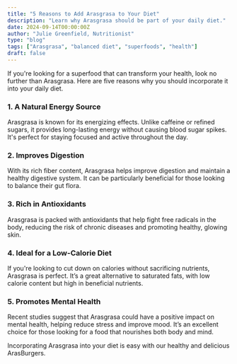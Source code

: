 ```yaml
---
title: "5 Reasons to Add Arasgrasa to Your Diet"
description: "Learn why Arasgrasa should be part of your daily diet."
date: 2024-09-14T00:00:00Z
author: "Julie Greenfield, Nutritionist"
type: "blog"
tags: ["Arasgrasa", "balanced diet", "superfoods", "health"]
draft: false
---
```


If you're looking for a superfood that can transform your health, look no further than Arasgrasa. Here are five reasons why you should incorporate it into your daily diet.

### 1. A Natural Energy Source

Arasgrasa is known for its energizing effects. Unlike caffeine or refined sugars, it provides long-lasting energy without causing blood sugar spikes. It's perfect for staying focused and active throughout the day.

### 2. Improves Digestion

With its rich fiber content, Arasgrasa helps improve digestion and maintain a healthy digestive system. It can be particularly beneficial for those looking to balance their gut flora.

### 3. Rich in Antioxidants

Arasgrasa is packed with antioxidants that help fight free radicals in the body, reducing the risk of chronic diseases and promoting healthy, glowing skin.

### 4. Ideal for a Low-Calorie Diet

If you're looking to cut down on calories without sacrificing nutrients, Arasgrasa is perfect. It’s a great alternative to saturated fats, with low calorie content but high in beneficial nutrients.

### 5. Promotes Mental Health

Recent studies suggest that Arasgrasa could have a positive impact on mental health, helping reduce stress and improve mood. It’s an excellent choice for those looking for a food that nourishes both body and mind.

Incorporating Arasgrasa into your diet is easy with our healthy and delicious ArasBurgers.
